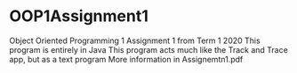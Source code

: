 # OOP1Assignment1
Object Oriented Programming 1 Assignment 1 from Term 1 2020
This program is entirely in Java
This program acts much like the Track and Trace app, but as a text program
More information in Assignemtn1.pdf
